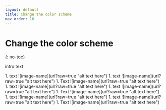 ```yaml
---
layout: default
title: Change the color scheme
nav_order: 16
---
```


# Change the color scheme
{: no-toc}

intro text

<div class="code-example" markdown="1">
1. text
![image-name](url?raw=true "alt text here") 
1. text
![image-name](url?raw=true "alt text here") 
1. Text
![image-name](url?raw=true "alt text here")
1. text
![image-name](url?raw=true "alt text here") 
1. text
![image-name](url?raw=true "alt text here") 
1. Text
![image-name](url?raw=true "alt text here")
1. text
![image-name](url?raw=true "alt text here") 
1. text
![image-name](url?raw=true "alt text here") 
1. Text
![image-name](url?raw=true "alt text here")
</div>